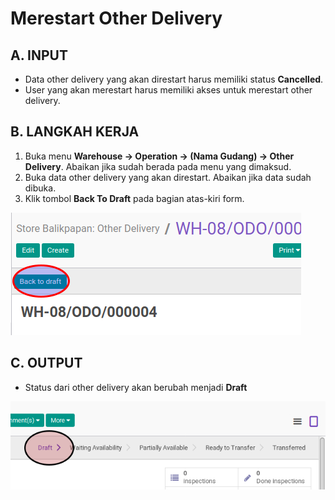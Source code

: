 # Merestart Other Delivery

## A. INPUT

* Data other delivery yang akan direstart harus memiliki status **Cancelled**.
* User yang akan merestart harus memiliki akses untuk merestart other delivery.

## B. LANGKAH KERJA

1. Buka menu **Warehouse -> Operation -> (Nama Gudang) -> Other Delivery**. Abaikan jika sudah berada
pada menu yang dimaksud.
2. Buka data other delivery yang akan direstart. Abaikan jika data sudah dibuka.
3. Klik tombol **Back To Draft** pada bagian atas-kiri form.

![](../../img/other-delivery/tombol-restart.png)

## C. OUTPUT

* Status dari other delivery akan berubah menjadi **Draft**

![](../../img/other-delivery/status-draft.png)

